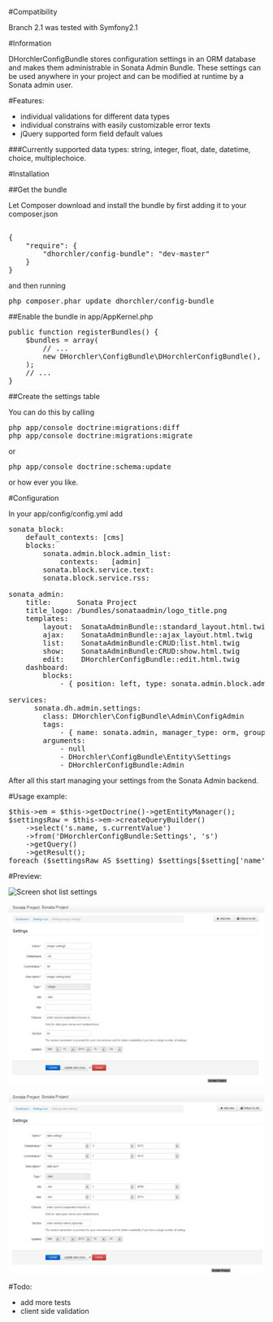 #Compatibility

Branch 2.1 was tested with Symfony2.1

#Information

DHorchlerConfigBundle stores configuration settings in an ORM database and makes them administrable in Sonata Admin Bundle.
These settings can be used anywhere in your project and can be modified at runtime by a Sonata admin user.

#Features:
- individual validations for different data types
- individual constrains with easily customizable error texts
- jQuery supported form field default values

###Currently supported data types:
string, integer, float, date, datetime, choice, multiplechoice.

#Installation


##Get the bundle

Let Composer download and install the bundle by first adding it to your composer.json
<pre>

{
    "require": {
        "dhorchler/config-bundle": "dev-master"
    }
}
</pre>
and then running

<pre>php composer.phar update dhorchler/config-bundle</pre>


##Enable the bundle
in app/AppKernel.php
<pre>
public function registerBundles() {
    $bundles = array(
        // ...
        new DHorchler\ConfigBundle\DHorchlerConfigBundle(),
    );
    // ...
}
</pre>
##Create the settings table

You can do this by calling
<pre>
php app/console doctrine:migrations:diff
php app/console doctrine:migrations:migrate
</pre>
or
<pre>
php app/console doctrine:schema:update
</pre>
or how ever you like.

#Configuration

In your app/config/config.yml add
<pre>
sonata_block:
    default_contexts: [cms]
    blocks:
        sonata.admin.block.admin_list:
            contexts:   [admin]
        sonata.block.service.text:
        sonata.block.service.rss:

sonata_admin:
    title:      Sonata Project
    title_logo: /bundles/sonataadmin/logo_title.png
    templates:
        layout:  SonataAdminBundle::standard_layout.html.twig
        ajax:    SonataAdminBundle::ajax_layout.html.twig
        list:    SonataAdminBundle:CRUD:list.html.twig
        show:    SonataAdminBundle:CRUD:show.html.twig
        edit:    DHorchlerConfigBundle::edit.html.twig
    dashboard:
        blocks:
            - { position: left, type: sonata.admin.block.admin_list }
            
services:
      sonata.dh.admin.settings:
        class: DHorchler\ConfigBundle\Admin\ConfigAdmin
        tags:
            - { name: sonata.admin, manager_type: orm, group: 'settings', label: Settings }
        arguments:
            - null
            - DHorchler\ConfigBundle\Entity\Settings
            - DHorchlerConfigBundle:Admin
</pre>


After all this start managing your settings from the Sonata Admin backend.


#Usage example:
<pre>
$this->em = $this->getDoctrine()->getEntityManager();
$settingsRaw = $this->em->createQueryBuilder()
    ->select('s.name, s.currentValue')
    ->from('DHorchlerConfigBundle:Settings', 's')
    ->getQuery()
    ->getResult();
foreach ($settingsRaw AS $setting) $settings[$setting['name']] = $setting['currentValue']
</pre>

#Preview:

![Screen shot list settings](https://raw.github.com/DHorchler/ConfigBundle/master/srceen_shot_list_settings.png)

![Screen shot edit integer settings](https://github.com/DHorchler/ConfigBundle/blob/master/srceen_shot_edit_integer_setting.png)

![Screen shot edit date settings](https://github.com/DHorchler/ConfigBundle/blob/master/srceen_shot_edit_date_setting.png)

#Todo:
- add more tests
- client side validation

